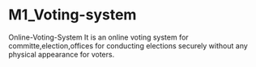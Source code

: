 # M1_Voting-system

Online-Voting-System
  It is an online voting system for committe,election,offices for conducting elections securely without any physical appearance for voters.
  

 
